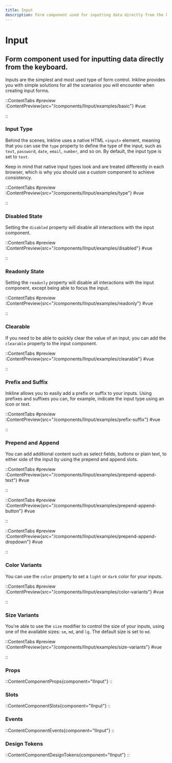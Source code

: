 ```yaml
---
title: Input
description: Form component used for inputting data directly from the keyboard. 
---
```


# Input
## Form component used for inputting data directly from the keyboard. 

Inputs are the simplest and most used type of form control. Inkline provides you with simple solutions for all the scenarios you will encounter when creating input forms.

::ContentTabs
#preview
:ContentPreview{src="/components/IInput/examples/basic"}
#vue
<!-- Autodocs{src="@inkline/inkline/components/IInput/examples/basic.vue" lang="vue"} -->
::

### Input Type
Behind the scenes, Inkline uses a native HTML `<input>` element, meaning that you can use the `type` property to define the type of the input, such as `text`, `password`, `date`, `email`, `number`, and so on. By default, the input type is set to `text`.

Keep in mind that native input types look and are treated differently in each browser, which is why you should use a custom component to achieve consistency.

::ContentTabs
#preview
:ContentPreview{src="/components/IInput/examples/type"}
#vue
<!-- Autodocs{src="@inkline/inkline/components/IInput/examples/type.vue" lang="vue"} -->
::

### Disabled State
Setting the `disabled` property will disable all interactions with the input component.

::ContentTabs
#preview
:ContentPreview{src="/components/IInput/examples/disabled"}
#vue
<!-- Autodocs{src="@inkline/inkline/components/IInput/examples/disabled.vue" lang="vue"} -->
::

### Readonly State
Setting the `readonly` property will disable all interactions with the input component, except being able to focus the input.

::ContentTabs
#preview
:ContentPreview{src="/components/IInput/examples/readonly"}
#vue
<!-- Autodocs{src="@inkline/inkline/components/IInput/examples/readonly.vue" lang="vue"} -->
::

### Clearable
If you need to be able to quickly clear the value of an input, you can add the `clearable` property to the input component.

::ContentTabs
#preview
:ContentPreview{src="/components/IInput/examples/clearable"}
#vue
<!-- Autodocs{src="@inkline/inkline/components/IInput/examples/clearable.vue" lang="vue"} -->
::

### Prefix and Suffix
Inkline allows you to easily add a prefix or suffix to your inputs. Using prefixes and suffixes you can, for example, indicate the input type using an icon or text. 

::ContentTabs
#preview
:ContentPreview{src="/components/IInput/examples/prefix-suffix"}
#vue
<!-- Autodocs{src="@inkline/inkline/components/IInput/examples/prefix-suffix.vue" lang="vue"} -->
::

### Prepend and Append
You can add additional content such as select fields, buttons or plain text, to either side of the input by using the prepend and append slots.

::ContentTabs
#preview
:ContentPreview{src="/components/IInput/examples/prepend-append-text"}
#vue
<!-- Autodocs{src="@inkline/inkline/components/IInput/examples/prepend-append-text.vue" lang="vue"} -->
::

::ContentTabs
#preview
:ContentPreview{src="/components/IInput/examples/prepend-append-button"}
#vue
<!-- Autodocs{src="@inkline/inkline/components/IInput/examples/prepend-append-button.vue" lang="vue"} -->
::

::ContentTabs
#preview
:ContentPreview{src="/components/IInput/examples/prepend-append-dropdown"}
#vue
<!-- Autodocs{src="@inkline/inkline/components/IInput/examples/prepend-append-dropdown.vue" lang="vue"} -->
::


### Color Variants
You can use the `color` property to set a `light` or `dark` color for your inputs.

::ContentTabs
#preview
:ContentPreview{src="/components/IInput/examples/color-variants"}
#vue
<!-- Autodocs{src="@inkline/inkline/components/IInput/examples/color-variants.vue" lang="vue"} -->
::

### Size Variants
You're able to use the `size` modifier to control the size of your inputs, using one of the available sizes: `sm`, `md`, and `lg`. The default size is set to `md`.

::ContentTabs
#preview
:ContentPreview{src="/components/IInput/examples/size-variants"}
#vue
<!-- Autodocs{src="@inkline/inkline/components/IInput/examples/size-variants.vue" lang="vue"} -->
::

### Props
::ContentComponentProps{component="IInput"}
::

### Slots
::ContentComponentSlots{component="IInput"}
::

### Events
::ContentComponentEvents{component="IInput"}
::

### Design Tokens
::ContentComponentDesignTokens{component="IInput"}
::
